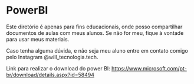 # PowerBI

Este diretório é apenas para fins educacionais, onde posso compartilhar documentos de aulas com meus alunos.
Se não for meu, fique à vontade para usar meus materiais.

Caso tenha alguma dúvida, e não seja meu aluno entre em contato comigo pelo Instagram @will_tecnologia.tech.


Link para realizar o download do power BI: https://www.microsoft.com/pt-br/download/details.aspx?id=58494
